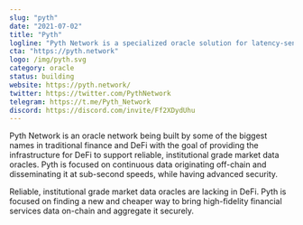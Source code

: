 ```yaml
---
slug: "pyth"
date: "2021-07-02"
title: "Pyth"
logline: "Pyth Network is a specialized oracle solution for latency-sensitive financial data typically guarded by centralized institutions. Pyth Network is focused on bringing this unique data on-chain and aggregating it securely. Pyth connects high-fidelity market data from the world’s largest professional traders and exchanges to any smart contract, anywhere."
cta: "https://pyth.network"
logo: /img/pyth.svg
category: oracle
status: building
website: https://pyth.network/
twitter: https://twitter.com/PythNetwork
telegram: https://t.me/Pyth_Network
discord: https://discord.com/invite/Ff2XDydUhu
---
```


Pyth Network is an oracle network being built by some of the biggest names in traditional finance and DeFi with the goal of providing the infrastructure for DeFi to support reliable, institutional grade market data oracles. Pyth is focused on continuous data originating off-chain and disseminating it at sub-second speeds, while having advanced security.

Reliable, institutional grade market data oracles are lacking in DeFi. Pyth is focused on finding a new and cheaper way to bring high-fidelity financial services data on-chain and aggregate it securely.
